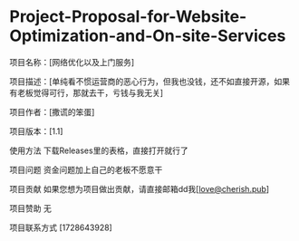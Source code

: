 # Project-Proposal-for-Website-Optimization-and-On-site-Services

项目名称：[网络优化以及上门服务]

项目描述：[单纯看不惯运营商的恶心行为，但我也没钱，还不如直接开源，如果有老板觉得可行，那就去干，亏钱与我无关]

项目作者：[撒谎的笨蛋]

项目版本：[1.1]

使用方法
下载Releases里的表格，直接打开就行了

项目问题
资金问题加上自己的老板不愿意干

项目贡献
如果您想为项目做出贡献，请直接邮箱dd我[love@cherish.pub]

项目赞助
无

项目联系方式
[1728643928]
